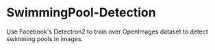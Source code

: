 # SwimmingPool-Detection
Use Facebook's Detectron2 to train over OpenImages dataset to detect swimming pools in images.
